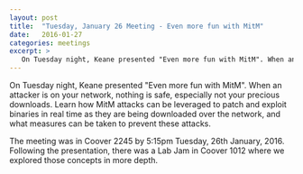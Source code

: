 ```yaml
---
layout: post
title:  "Tuesday, January 26 Meeting - Even more fun with MitM"
date:   2016-01-27 
categories: meetings
excerpt: >
   On Tuesday night, Keane presented "Even more fun with MitM". When an attacker is on your network, nothing is safe, especially not your precious downloads. Learn how MitM attacks can be leveraged to patch and exploit binaries in real time as they are being downloaded.
---
```

On Tuesday night, Keane presented "Even more fun with MitM". When an attacker is on your network, nothing is safe, especially not your precious downloads. Learn how MitM attacks can be leveraged to patch and exploit binaries in real time as they are being downloaded over the network, and what measures can be taken to prevent these attacks.

The meeting was in Coover 2245 by 5:15pm Tuesday, 26th January, 2016.
Following the presentation, there was a Lab Jam in Coover 1012 where we explored those concepts in more depth.


